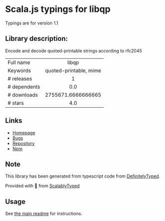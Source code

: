 
# Scala.js typings for libqp

Typings are for version 1.1

## Library description:
Encode and decode quoted-printable strings according to rfc2045

|                    |                 |
| ------------------ | :-------------: |
| Full name          | libqp |
| Keywords           | quoted-printable, mime |
| # releases         | 1 |
| # dependents       | 0.0 |
| # downloads        | 2755671.6666666665 |
| # stars            | 4.0 |

## Links
- [Homepage](https://github.com/andris9/libqp)
- [Bugs](https://github.com/andris9/libqp/issues)
- [Repository](https://github.com/andris9/libqp)
- [Npm](https://www.npmjs.com/package/libqp)
    


## Note
This library has been generated from typescript code from [DefinitelyTyped](https://definitelytyped.org).

Provided with :purple_heart: from [ScalablyTyped](https://github.com/oyvindberg/ScalablyTyped)

## Usage
See [the main readme](../../readme.md) for instructions.



